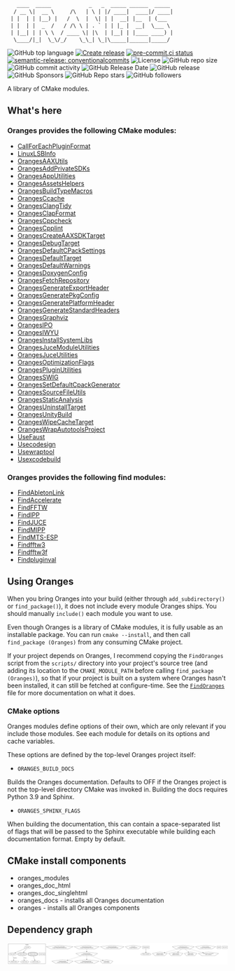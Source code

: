 <!-- markdownlint-disable -->
<!-- editorconfig-checker-disable -->
```
   ____  _____            _   _  _____ ______  _____
  / __ \|  __ \     /\   | \ | |/ ____|  ____|/ ____|
 | |  | | |__) |   /  \  |  \| | |  __| |__  | (___
 | |  | |  _  /   / /\ \ | . ` | | |_ |  __|  \___ \
 | |__| | | \ \  / ____ \| |\  | |__| | |____ ____) |
  \____/|_|  \_\/_/    \_\_| \_|\_____|______|_____/
```

![GitHub top language](https://img.shields.io/github/languages/top/benthevining/Oranges)
[![Create release](https://github.com/benthevining/Oranges/actions/workflows/release.yml/badge.svg)](https://github.com/benthevining/Oranges/actions/workflows/release.yml)
[![pre-commit.ci status](https://results.pre-commit.ci/badge/github/benthevining/Oranges/main.svg)](https://results.pre-commit.ci/latest/github/benthevining/Oranges/main)
[![semantic-release: conventionalcommits](https://img.shields.io/badge/semantic--release-conventionalcommits-e10079?logo=semantic-release)](https://github.com/semantic-release/semantic-release)
![License](https://img.shields.io/github/license/benthevining/Oranges)
![GitHub repo size](https://img.shields.io/github/repo-size/benthevining/Oranges)
![GitHub commit activity](https://img.shields.io/github/commit-activity/m/benthevining/Oranges)
![GitHub Release Date](https://img.shields.io/github/release-date/benthevining/Oranges)
![GitHub release](https://img.shields.io/github/v/release/benthevining/Oranges)
![GitHub Sponsors](https://img.shields.io/github/sponsors/benthevining?style=social)
![GitHub Repo stars](https://img.shields.io/github/stars/benthevining/Oranges?style=social)
![GitHub followers](https://img.shields.io/github/followers/benthevining?style=social)

A library of CMake modules.

## What's here

### Oranges provides the following CMake modules:

  * [CallForEachPluginFormat](modules/juce/plugins/CallForEachPluginFormat.cmake)
  * [LinuxLSBInfo](modules/general/LinuxLSBInfo.cmake)
  * [OrangesAAXUtils](modules/juce/plugins/OrangesAAXUtils.cmake)
  * [OrangesAddPrivateSDKs](modules/juce/plugins/OrangesAddPrivateSDKs.cmake)
  * [OrangesAppUtilities](modules/juce/OrangesAppUtilities.cmake)
  * [OrangesAssetsHelpers](modules/juce/OrangesAssetsHelpers.cmake)
  * [OrangesBuildTypeMacros](modules/general/OrangesBuildTypeMacros.cmake)
  * [OrangesCcache](modules/helper_targets/OrangesCcache.cmake)
  * [OrangesClangTidy](modules/helper_targets/static_analysis/OrangesClangTidy.cmake)
  * [OrangesClapFormat](modules/juce/plugins/OrangesClapFormat.cmake)
  * [OrangesCppcheck](modules/helper_targets/static_analysis/OrangesCppcheck.cmake)
  * [OrangesCpplint](modules/helper_targets/static_analysis/OrangesCpplint.cmake)
  * [OrangesCreateAAXSDKTarget](modules/juce/plugins/OrangesCreateAAXSDKTarget.cmake)
  * [OrangesDebugTarget](modules/helper_targets/OrangesDebugTarget.cmake)
  * [OrangesDefaultCPackSettings](modules/installing/OrangesDefaultCPackSettings.cmake)
  * [OrangesDefaultTarget](modules/helper_targets/OrangesDefaultTarget.cmake)
  * [OrangesDefaultWarnings](modules/helper_targets/OrangesDefaultWarnings.cmake)
  * [OrangesDoxygenConfig](modules/documentation/OrangesDoxygenConfig.cmake)
  * [OrangesFetchRepository](modules/dependencies/OrangesFetchRepository.cmake)
  * [OrangesGenerateExportHeader](modules/code_generation/OrangesGenerateExportHeader.cmake)
  * [OrangesGeneratePkgConfig](modules/installing/OrangesGeneratePkgConfig.cmake)
  * [OrangesGeneratePlatformHeader](modules/code_generation/OrangesGeneratePlatformHeader.cmake)
  * [OrangesGenerateStandardHeaders](modules/code_generation/OrangesGenerateStandardHeaders.cmake)
  * [OrangesGraphviz](modules/documentation/OrangesGraphviz.cmake)
  * [OrangesIPO](modules/helper_targets/OrangesIPO.cmake)
  * [OrangesIWYU](modules/helper_targets/static_analysis/OrangesIWYU.cmake)
  * [OrangesInstallSystemLibs](modules/installing/OrangesInstallSystemLibs.cmake)
  * [OrangesJuceModuleUtilities](modules/juce/OrangesJuceModuleUtilities.cmake)
  * [OrangesJuceUtilities](modules/juce/OrangesJuceUtilities.cmake)
  * [OrangesOptimizationFlags](modules/helper_targets/OrangesOptimizationFlags.cmake)
  * [OrangesPluginUtilities](modules/juce/plugins/OrangesPluginUtilities.cmake)
  * [OrangesSWIG](modules/code_generation/OrangesSWIG.cmake)
  * [OrangesSetDefaultCpackGenerator](modules/installing/OrangesSetDefaultCpackGenerator.cmake)
  * [OrangesSourceFileUtils](modules/general/OrangesSourceFileUtils.cmake)
  * [OrangesStaticAnalysis](modules/helper_targets/static_analysis/OrangesStaticAnalysis.cmake)
  * [OrangesUninstallTarget](modules/installing/OrangesUninstallTarget.cmake)
  * [OrangesUnityBuild](modules/helper_targets/OrangesUnityBuild.cmake)
  * [OrangesWipeCacheTarget](modules/dependencies/OrangesWipeCacheTarget.cmake)
  * [OrangesWrapAutotoolsProject](modules/dependencies/OrangesWrapAutotoolsProject.cmake)
  * [UseFaust](modules/code_generation/UseFaust.cmake)
  * [Usecodesign](modules/code_signing/Usecodesign.cmake)
  * [Usewraptool](modules/code_signing/Usewraptool.cmake)
  * [Usexcodebuild](modules/general/Usexcodebuild.cmake)

### Oranges provides the following find modules:

  * [FindAbletonLink](modules/finders/libs/FindAbletonLink.cmake)
  * [FindAccelerate](modules/finders/libs/FindAccelerate.cmake)
  * [FindFFTW](modules/finders/libs/FFTW/FindFFTW.cmake)
  * [FindIPP](modules/finders/libs/FindIPP.cmake)
  * [FindJUCE](modules/finders/libs/FindJUCE.cmake)
  * [FindMIPP](modules/finders/libs/FindMIPP.cmake)
  * [FindMTS-ESP](modules/finders/libs/FindMTS-ESP.cmake)
  * [Findfftw3](modules/finders/libs/FFTW/Findfftw3.cmake)
  * [Findfftw3f](modules/finders/libs/FFTW/Findfftw3f.cmake)
  * [Findpluginval](modules/finders/testing/Findpluginval.cmake)

## Using Oranges

When you bring Oranges into your build (either through ``add_subdirectory()`` or ``find_package()``), it does not include every module Oranges ships. You should manually ``include()`` each module you want to use.

Even though Oranges is a library of CMake modules, it is fully usable as an installable package.
You can run ``cmake --install``, and then call ``find_package (Oranges)`` from any consuming CMake project.

If your project depends on Oranges, I recommend copying the ``FindOranges`` script from the ``scripts/`` directory into your project's source tree (and adding its location to the ``CMAKE_MODULE_PATH`` before calling ``find_package (Oranges)``), so that if your project is built on a system where Oranges hasn't been installed, it can still be fetched at configure-time.
See the [``FindOranges``](scripts/FindOranges.cmake) file for more documentation on what it does.

### CMake options

Oranges modules define options of their own, which are only relevant if you include those modules. See each module for details on its options and cache variables.

These options are defined by the top-level Oranges project itself:

* ``ORANGES_BUILD_DOCS``

Builds the Oranges documentation. Defaults to OFF if the Oranges project is not the top-level directory CMake was invoked in. Building the docs requires Python 3.9 and Sphinx.

* ``ORANGES_SPHINX_FLAGS``

When building the documentation, this can contain a space-separated list of flags that will be passed to the Sphinx executable while building each documentation format.
Empty by default.

## CMake install components
* oranges_modules
* oranges_doc_html
* oranges_doc_singlehtml
* oranges_docs - installs all Oranges documentation
* oranges - installs all Oranges components

## Dependency graph

<p align="center">
  <img src="https://github.com/benthevining/Oranges/blob/main/util/deps_graph.png" alt="Oranges dependency graph"/>
</p>
